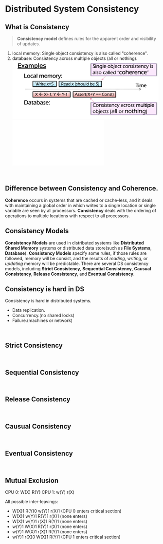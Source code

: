 # Distributed System Consistency

## What is Consistency
> **Consistency model** defines rules for the apparent order and visibility of updates.
1. local memory:
Single object consistency is also called "coherence".
2. database:
Consistency across multiple objects (all or nothing).
![Consistency](what_is_consistency.png)
![test](test.md)
<br>

## Difference between Consistency and Coherence.
  **Coherence** occurs in systems that are cached or cache-less, and it deals with maintaining a global order
in which writes to a single location or single variable are seen by all processors.
  **Consistency** deals with the ordering of operations to multiple locations with respect to all processors.
<br>

## Consistency Models
  **Consistency Models** are used in distributed systems like **Distributed Shared Memory** 
systems or distributed data store(such as **File Systems**, **Database**).
  **Consistency Models** specify some rules, if those rules are followed, memory will be consist, and the
results of *reading*, *writing*, or *updating* memory will be predictable.
  There are several DS consistency models, including **Strict Consistency**, **Sequential Consistency**,
**Causual Consistency**, **Release Consistency**, and **Eventual Consistency**.
<br>

## Consistency is hard in DS
Consistency is hard in distributed systems.
- Data replication.
- Concurrency.(no shared locks)
- Failure.(machines or network)
<br>

## Strict Consistency
<br>

## Sequential Consistency
<br>

## Release Consistency
<br>

## Causual Consistency
<br>

## Eventual Consistency
<br>


## Mutual Exclusion

CPU 0: W(X) R(Y)
CPU 1: w(Y) r(X)

All possible inter-leavings:

- W(X)1  R(Y)0  w(Y)1  r(X)1   (CPU 0 enters critical section)
- W(X)1  w(Y)1  R(Y)1  r(X)1   (none enters)
- W(X)1  w(Y)1  r(X)1  R(Y)1   (none enters)
- w(Y)1  W(X)1  R(Y)1  r(X)1   (none enters)
- w(Y)1  W(X)1  r(X)1  R(Y)1   (none enters)
- w(Y)1  r(X)0  W(X)1  R(Y)1   (CPU 1 enters critical section)

